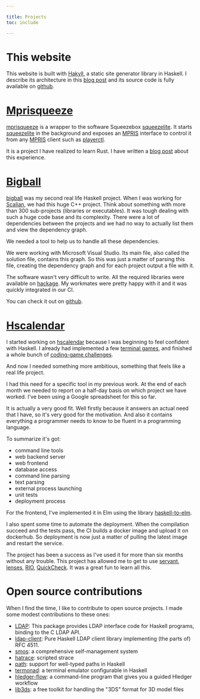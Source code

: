 ```yaml
---

title: Projects
toc: include

---
```


# This website

This website is built with [Hakyll](https://jaspervdj.be/hakyll/), a static
site generator library in Haskell. I describe its architecture in this [blog
post](/posts/2021-02-22-This_website_is_generated_by_Hakyll.html) and its
source code is fully available on
[github](https://github.com/jecaro/jeancharles.quillet).

# [Mprisqueeze](https://github.com/jecaro/mprisqueeze)

[mprisqueeze] is a wrapper to the software Squeezebox [squeezelite]. It starts 
[squeezelite] in the background and exposes an [MPRIS] interface to control it 
from any [MPRIS] client such as [playerctl].

It is a project I have realized to learn Rust. I have written a [blog 
post][mpris-post] about this experience.

# [Bigball](https://github.com/jecaro/bigball)

[bigball](https://github.com/jecaro/bigball) was my second real life Haskell
project. When I was working for [Scalian](https://www.scalian.com), we had this
huge C++ project. Think about something with more than 300 sub-projects
(libraries or executables). It was tough dealing with such a huge code base and
its complexity. There were a lot of dependencies between the projects and we
had no way to actually list them and view the dependency graph.

We needed a tool to help us to handle all these dependencies.

We were working with Microsoft Visual Studio. Its main file, also called the
solution file, contains this graph. So this was just a matter of parsing this
file, creating the dependency graph and for each project output a file with it.

The software wasn't very difficult to write. All the required libraries were
available on [hackage](https://hackage.haskell.org/). My workmates were pretty
happy with it and it was quickly integrated in our CI.

You can check it out on
[github](https://github.com/jecaro/bigball).

# [Hscalendar](https://github.com/jecaro/hscalendar)

I started working on [hscalendar](https://github.com/jecaro/hscalendar) because
I was beginning to feel confident with Haskell. I already had implemented a few
[terminal games](https://github.com/jecaro/haskell-games), and finished a whole
bunch of [coding-game challenges](https://github.com/jecaro/codinggame-haskell).

And now I needed something more ambitious, something that feels like a real
life project.

I had this need for a specific tool in my previous work. At the end of each
month we needed to report on a half-day basis on which project we have worked.
I've been using a Google spreadsheet for this so far.

It is actually a very good fit. Well firstly because it answers an actual need
that I have, so it's very good for the motivation. And also it contains
everything a programmer needs to know to be fluent in a programming language.

To summarize it's got:

* command line tools
* web backend server
* web frontend
* database access
* command line parsing
* text parsing
* external process launching
* unit tests
* deployment process

For the frontend, I've implemented it in Elm using the library
[haskell-to-elm](https://github.com/folq/haskell-to-elm).

I also spent some time to automate the deployment. When the compilation succeed
and the tests pass, the CI builds a docker image and upload it on dockerhub. So
deployment is now just a matter of pulling the latest image and restart the
service.

The project has been a success as I've used it for more than six months without
any trouble. This project has allowed me to get to use
[servant](https://docs.servant.dev/en/stable/),
[lenses](https://hackage.haskell.org/package/lens),
[RIO](https://hackage.haskell.org/package/rio),
[QuickCheck](https://hackage.haskell.org/package/QuickCheck). It was a great
fun to learn all this.

# Open source contributions

When I find the time, I like to contribute to open source projects. I made some
modest contributions to these ones:

* [LDAP](https://github.com/ezyang/ldap-haskell): This package provides LDAP 
  interface code for Haskell programs, binding to the C LDAP API.
* [ldap-client](https://github.com/alasconnect/ldap-client): Pure Haskell LDAP
  client library implementing (the parts of) RFC 4511.
* [smos](https://github.com/NorfairKing/smos): a comprehensive self-management
  system
* [hatrace](https://github.com/nh2/hatrace): scripted strace
* [path](https://github.com/commercialhaskell/path): support for well-typed
  paths in Haskell
* [termonad](https://github.com/cdepillabout/termonad): a terminal emulator
  configurable in Haskell
* [hledger-flow](https://github.com/apauley/hledger-flow): a command-line
  program that gives you a guided Hledger workflow
* [lib3ds](https://github.com/hoopoe/lib3ds): a free toolkit for handling the
  "3DS" format for 3D model files

[LMS]: https://github.com/Logitech/slimserver
[MPRIS]: https://specifications.freedesktop.org/mpris-spec/latest/
[mpris-post]:/posts/2023-06-01-A-perfect-pet-project-to-learn-Rust.html
[mprisqueeze]: https://github.com/jecaro/mprisqueeze
[playerctl]: https://github.com/altdesktop/playerctl
[squeezelite]: https://github.com/ralph-irving/squeezelite

